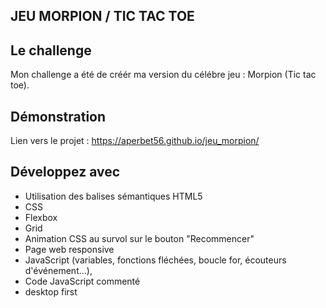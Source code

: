 ## JEU MORPION / TIC TAC TOE

## Le challenge

Mon challenge a été de créér ma version du célébre jeu : Morpion (Tic tac toe).

## Démonstration

Lien vers le projet : https://aperbet56.github.io/jeu_morpion/

## Développez avec

- Utilisation des balises sémantiques HTML5
- CSS
- Flexbox
- Grid
- Animation CSS au survol sur le bouton "Recommencer"
- Page web responsive
- JavaScript (variables, fonctions fléchées, boucle for, écouteurs d'événement...),
- Code JavaScript commenté
- desktop first
